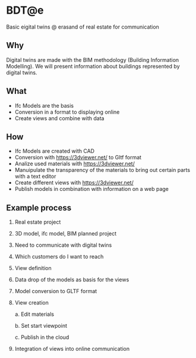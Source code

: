 # BDT@e
Basic eigital twins @ erasand of real estate for communication

## Why
Digital twins are made with the BIM methodology (Building Information Modelling). We will present information about buildings represented by digital twins.

## What
- Ifc Models are the basis
- Conversion in a format to displaying online
- Create views and combine with data

## How
- Ifc Models are created with CAD
- Conversion with https://3dviewer.net/ to Gltf format
- Analize used materials with https://3dviewer.net/
- Manuipulate the transparency of the materials to bring out certain parts with a text editor
- Create different views with https://3dviewer.net/
- Publish models in combination with information on a web page

## Example process
1. Real estate project
2. 3D model, ifc model, BIM planned project
3. Need to communicate with digital twins
4. Which customers do I want to reach
5. View definition
6. Data drop of the models as basis for the views
7. Model conversion to GLTF format
8. View creation
   
   a. Edit materials
   
   b. Set start viewpoint
   
   c. Publish in the cloud
   
9. Integration of views into online communication
